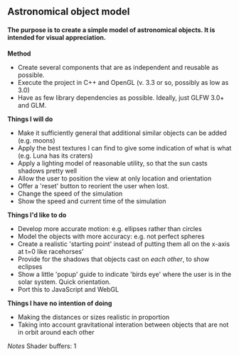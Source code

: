 ## Astronomical object model

#### The purpose is to create a simple model of astronomical objects. It is intended for visual appreciation.

**Method**

- Create several components that are as independent and reusable as possible.
- Execute the project in C++ and OpenGL (v. 3.3 or so, possibly as low as 3.0)
- Have as few library dependencies as possible. Ideally, just GLFW 3.0+ and GLM.

**Things I will do**

- Make it sufficiently general that additional similar objects can be added (e.g. moons)
- Apply the best textures I can find to give some indication of what is what (e.g. Luna has its craters)
- Apply a lighting model of reasonable utility, so that the sun casts shadows pretty well
- Allow the user to position the view at only location and orientation
- Offer a 'reset' button to reorient the user when lost.
- Change the speed of the simulation
- Show the speed and current time of the simulation

**Things I'd like to do**

- Develop more accurate motion: e.g. ellipses rather than circles
- Model the objects with more accuracy: e.g. not perfect spheres
- Create a realistic 'starting point' instead of putting them all on the x-axis at t=0 like racehorses'
- Provide for the shadows that objects cast on *each other*, to show eclipses
- Show a little 'popup' guide to indicate 'birds eye' where the user is in the solar system. Quick orientation.
- Port this to JavaScript and WebGL

**Things I have no intention of doing**

- Making the distances or sizes realistic in proportion
- Taking into account gravitational interation between objects that are not in orbit around each other


*Notes*
Shader buffers:
1